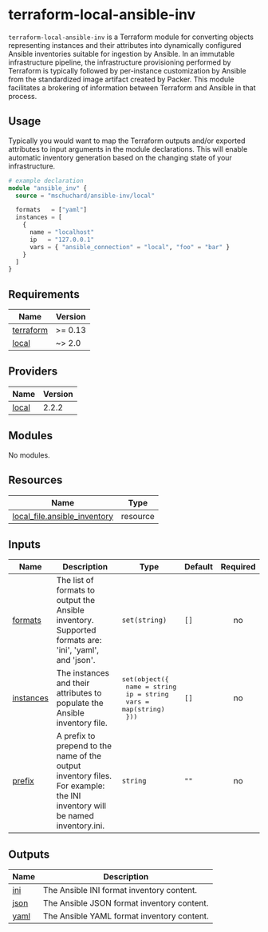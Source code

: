 # terraform-local-ansible-inv

`terraform-local-ansible-inv` is a Terraform module for converting objects representing instances and their attributes into dynamically configured Ansible inventories suitable for ingestion by Ansible. In an immutable infrastructure pipeline, the infrastructure provisioning performed by Terraform is typically followed by per-instance customization by Ansible from the standardized image artifact created by Packer. This module facilitates a brokering of information between Terraform and Ansible in that process.

## Usage
Typically you would want to map the Terraform outputs and/or exported attributes to input arguments in the module declarations. This will enable automatic inventory generation based on the changing state of your infrastructure.

```terraform
# example declaration
module "ansible_inv" {
  source = "mschuchard/ansible-inv/local"

  formats   = ["yaml"]
  instances = [
    {
      name = "localhost"
      ip   = "127.0.0.1"
      vars = { "ansible_connection" = "local", "foo" = "bar" }
    }
  ]
}
```

## Requirements

| Name | Version |
|------|---------|
| <a name="requirement_terraform"></a> [terraform](#requirement\_terraform) | >= 0.13 |
| <a name="requirement_local"></a> [local](#requirement\_local) | ~> 2.0 |

## Providers

| Name | Version |
|------|---------|
| <a name="provider_local"></a> [local](#provider\_local) | 2.2.2 |

## Modules

No modules.

## Resources

| Name | Type |
|------|------|
| [local_file.ansible_inventory](https://registry.terraform.io/providers/hashicorp/local/latest/docs/resources/file) | resource |

## Inputs

| Name | Description | Type | Default | Required |
|------|-------------|------|---------|:--------:|
| <a name="input_formats"></a> [formats](#input\_formats) | The list of formats to output the Ansible inventory. Supported formats are: 'ini', 'yaml', and 'json'. | `set(string)` | `[]` | no |
| <a name="input_instances"></a> [instances](#input\_instances) | The instances and their attributes to populate the Ansible inventory file. | <pre>set(object({<br>    name = string<br>    ip   = string<br>    vars = map(string)<br>  }))</pre> | `[]` | no |
| <a name="input_prefix"></a> [prefix](#input\_prefix) | A prefix to prepend to the name of the output inventory files. For example: the INI inventory will be named <prefix>inventory.ini. | `string` | `""` | no |

## Outputs

| Name | Description |
|------|-------------|
| <a name="output_ini"></a> [ini](#output\_ini) | The Ansible INI format inventory content. |
| <a name="output_json"></a> [json](#output\_json) | The Ansible JSON format inventory content. |
| <a name="output_yaml"></a> [yaml](#output\_yaml) | The Ansible YAML format inventory content. |

